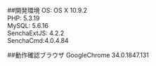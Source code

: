 ##開発環境
OS: OS X 10.9.2  
PHP: 5.3.19  
MySQL: 5.6.16  
SenchaExtJS: 4.2.2  
SenchaCmd:4.0.4.84  

##動作確認ブラウザ
GoogleChrome 34.0.1847.131
